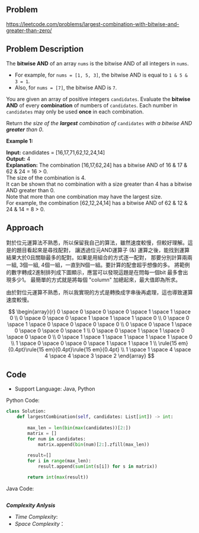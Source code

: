 ## Problem

https://leetcode.com/problems/largest-combination-with-bitwise-and-greater-than-zero/

## Problem Description

The **bitwise AND** of an array `nums` is the bitwise AND of all integers in `nums`.

* For example, for `nums = [1, 5, 3]`, the bitwise AND is equal to `1 & 5 & 3 = 1`.
* Also, for `nums = [7]`, the bitwise AND is `7`.

You are given an array of positive integers `candidates`. Evaluate the **bitwise AND** of every **combination**
of numbers of `candidates`. Each number in `candidates` may only be used **once** in each combination.

Return *the size of the **largest** combination of* `candidates` *with a bitwise AND **greater** than 0*.

**Example 1:**

**Input:** candidates = [16,17,71,62,12,24,14]  <br>
**Output:** 4  <br>
**Explanation:** The combination [16,17,62,24] has a bitwise AND of 16 & 17 & 62 & 24 = 16 > 0.  <br>
The size of the combination is 4.  <br>
It can be shown that no combination with a size greater than 4 has a bitwise AND greater than 0.  <br>
Note that more than one combination may have the largest size.  <br>
For example, the combination [62,12,24,14] has a bitwise AND of 62 & 12 & 24 & 14 = 8 > 0.

## Approach
對於位元運算法不熟悉，所以保留我自己的算法，雖然速度較慢，但較好理解。這是的題目看起來是尋找配對，
讓透過位元AND運算子 (&) 運算之後，能找到運算結果大於0且關聯最多的配對。如果是用組合的方式逐一配對，
那要分別計算兩兩一組, 3個一組, 4個一組，一直到N個一組。要計算的配會超乎想像的多。
將範例的數字轉成2進制排列成下圖顯示，應當可以發現這題是在問每一個bit 最多會出現多少1。
最簡單的方式就是將每個 "column" 加總起來，最大值即為所求。

由於對位元運算不熟悉，所以我實現的方式是轉換成字串後再處理，這也導致運算速度較慢。


$$
\begin{array}{r}
0 \space 0 \space 0 \space 0 \space 1 \space 1 \space 0 \\
0 \space 0 \space 0 \space 1 \space 1 \space 1 \space 0 \\
0 \space 0 \space 1 \space 0 \space 0 \space 0 \space 0 \\
0 \space 0 \space 1 \space 0 \space 0 \space 0 \space 1 \\
0 \space 0 \space 1 \space 1 \space 0 \space 0 \space 0 \\
0 \space 1 \space 1 \space 1 \space 1 \space 1 \space 0 \\
1 \space 0 \space 0 \space 0 \space 1 \space 1 \space 1 \\
\rule{15 em}{0.4pt}\rule{15 em}{0.4pt}\rule{15 em}{0.4pt} \\
1 \space 1 \space 4 \space 4 \space 4 \space 3 \space 2
\end{array}
$$

## Code

- Support Language: Java, Python

Python Code:

```py
class Solution:
    def largestCombination(self, candidates: List[int]) -> int:
        
        max_len = len(bin(max(candidates))[2:])
        matrix = []
        for num in candidates:
            matrix.append(bin(num)[2:].zfill(max_len))      
        
        result=[]
        for i in range(max_len):
            result.append(sum(int(s[i]) for s in matrix))    

        return int(max(result))
```

Java Code:

```

```

**_Complexity Anlysis_**

- _Time Complexity_: 
- _Space Complexity_：
